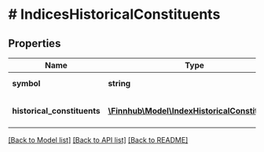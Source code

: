 # # IndicesHistoricalConstituents

## Properties

Name | Type | Description | Notes
------------ | ------------- | ------------- | -------------
**symbol** | **string** | Index&#39;s symbol. | [optional]
**historical_constituents** | [**\Finnhub\Model\IndexHistoricalConstituent[]**](IndexHistoricalConstituent.md) | Array of historical constituents. | [optional]

[[Back to Model list]](../../README.md#models) [[Back to API list]](../../README.md#endpoints) [[Back to README]](../../README.md)
